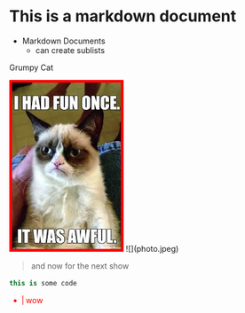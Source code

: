 # This is a markdown document

* Markdown Documents
    * can create sublists
    
Grumpy Cat

<img src="photo.jpeg" style="border:5px solid red"/>
![](photo.jpeg)

> and now for the next show

```c#
this is some code
```

<ul><li style="color:red; border-left: 1px solid red; padding-left:5px;">wow</li></ul>
